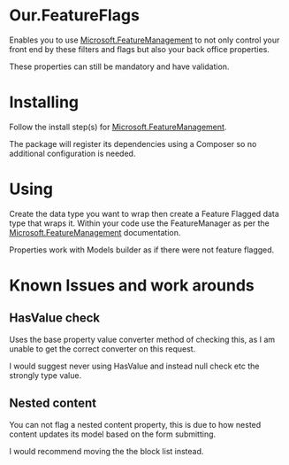 # Our.FeatureFlags

Enables you to use [Microsoft.FeatureManagement](https://docs.microsoft.com/en-us/azure/azure-app-configuration/use-feature-flags-dotnet-core?tabs=core5x) to not only control your front end by these filters and flags but also your back office properties.

These properties can still be mandatory and have validation.

# Installing

Follow the install step(s) for [Microsoft.FeatureManagement](https://docs.microsoft.com/en-us/azure/azure-app-configuration/use-feature-flags-dotnet-core?tabs=core5x).

The package will register its dependencies using a Composer so no additional configuration is needed.


# Using

Create the data type you want to wrap then create a Feature Flagged data type that wraps it. Within your code use the FeatureManager as per the [Microsoft.FeatureManagement](https://docs.microsoft.com/en-us/azure/azure-app-configuration/use-feature-flags-dotnet-core?tabs=core5x) documentation.

Properties work with Models builder as if there were not feature flagged.

# Known Issues and work arounds

## HasValue check
Uses the base property value converter method of checking this, as I am unable to get the correct converter on this request. 

I would suggest never using HasValue and instead null check etc the strongly type value.

## Nested content
You can not flag a nested content property, this is due to how nested content updates its model based on the form submitting.

I would recommend moving the the block list instead.